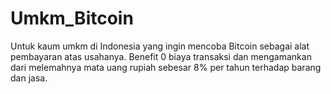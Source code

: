 # Umkm_Bitcoin
Untuk kaum umkm di Indonesia yang ingin mencoba Bitcoin sebagai alat pembayaran atas usahanya. Benefit 0 biaya transaksi dan mengamankan dari melemahnya mata uang rupiah sebesar 8% per tahun terhadap barang dan jasa.
